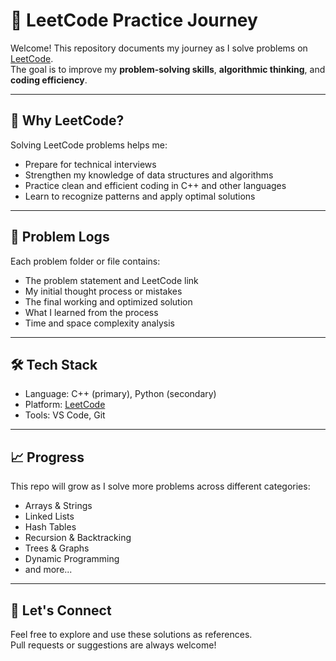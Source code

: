 # 🚀 LeetCode Practice Journey

Welcome! This repository documents my journey as I solve problems on [LeetCode](https://leetcode.com/u/ashish_77516/).  
The goal is to improve my **problem-solving skills**, **algorithmic thinking**, and **coding efficiency**.

---

## 🧠 Why LeetCode?

Solving LeetCode problems helps me:
- Prepare for technical interviews
- Strengthen my knowledge of data structures and algorithms
- Practice clean and efficient coding in C++ and other languages
- Learn to recognize patterns and apply optimal solutions

---

## 📝 Problem Logs

Each problem folder or file contains:
- The problem statement and LeetCode link
- My initial thought process or mistakes
- The final working and optimized solution
- What I learned from the process
- Time and space complexity analysis

---

## 🛠️ Tech Stack

- Language: C++ (primary), Python (secondary)
- Platform: [LeetCode](https://leetcode.com/)
- Tools: VS Code, Git

---

## 📈 Progress

This repo will grow as I solve more problems across different categories:
- Arrays & Strings
- Linked Lists
- Hash Tables
- Recursion & Backtracking
- Trees & Graphs
- Dynamic Programming
- and more...

---

## 🙌 Let's Connect

Feel free to explore and use these solutions as references.  
Pull requests or suggestions are always welcome!
